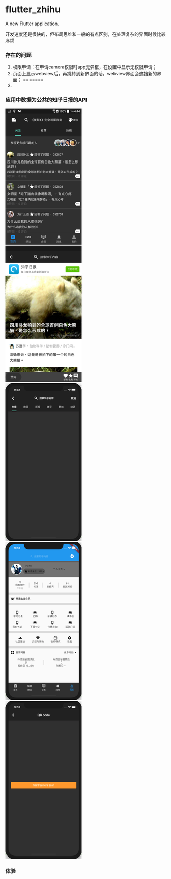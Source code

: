 # flutter_zhihu

A new Flutter application.

开发速度还是很快的，但布局思维和一般的有点区别，在处理复杂的界面时候比较麻烦

### 存在的问题
1. 权限申请：在申请camera权限时app无弹框，在设置中显示无权限申请；
2. 页面上显示webview后，再跳转到新界面的话，webview界面会遮挡新的界面；
=======
1. 

### 应用中数据为公共的知乎日报的API

<img src="https://github.com/kuyu132/zhihu-flutter/blob/master/doc/001.png" width="240">
<br/>
<img src="https://github.com/kuyu132/zhihu-flutter/blob/master/doc/005.png" width="240">
<br/>
<img src="https://github.com/kuyu132/zhihu-flutter/blob/master/doc/002.png" width="240">
<br/>
<img src="https://github.com/kuyu132/zhihu-flutter/blob/master/doc/003.png" width="240">
<br/>
<img src="https://github.com/kuyu132/zhihu-flutter/blob/master/doc/004.png" width="240">

### 体验 


